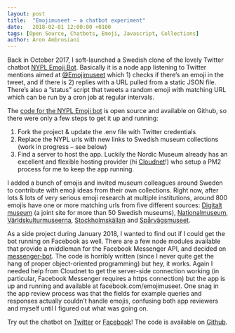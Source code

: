 ```yaml
---
layout: post
title:  "Emojimuseet – a chatbot experiment"
date:   2018-02-01 12:00:00 +0100
tags: [Open Source, Chatbots, Emoji, Javascript, Collections]
author: Aron Ambrosiani
---
```

Back in October 2017, I soft-launched a Swedish clone of the lovely Twitter chatbot [NYPL Emoji Bot](https://twitter.com/nyplemoji). Basically it is a node app listening to Twitter mentions aimed at [@Emojimuseet](https://twitter.com/emojimuseet) which 1) checks if there’s an emoji in the tweet, and if there is 2) replies with a URL pulled from a static JSON file. There’s also a ”status” script that tweets a random emoji with matching URL which can be run by a cron job at regular intervals.

The [code for the NYPL Emoji bot](https://github.com/lolibrarian/NYPL-Emoji-Bot) is open source and available on Github, so there were only a few steps to get it up and running:

1. Fork the project & update the .env file with Twitter credentials
2. Replace the NYPL urls with new links to Swedish museum collections (work in progress – see below)
3. Find a server to host the app. Luckily the Nordic Museum already has an excellent and flexible hosting provider (hi [Cloudnet](https://www.cloudnet.se)!) who setup a PM2 process for me to keep the app running.

I added a bunch of emojis and invited museum colleagues around Sweden to contribute with emoji ideas from their own collections. Right now, after lots & lots of very serious emoji research at multiple institutions, around 800 emojis have one or more matching urls from five different sources: [Digitalt museum](https://digitaltmuseum.se) (a joint site for more than 50 Swedish museums), [Nationalmuseum](http://collection.nationalmuseum.se/eMP/eMuseumPlus), [Världskulturmuseerna](http://www.varldskulturmuseerna.se/forskning-samlingar/sok-i-samlingarna/), [Stockholmskällan](https://stockholmskallan.stockholm.se) and [Spårvägsmuseet](http://sparvagsmuseet.sl.se).

As a side project during January 2018, I wanted to find out if I could get the bot running on Facebook as well. There are a few node modules available that provide a middleman for the Facebook Messenger API, and decided on [messenger-bot](https://github.com/remixz/messenger-bot). The code is horribly written (since I never quite get the hang of proper object-oriented programming) but hey, it works. Again I needed help from Cloudnet to get the server-side connection working (in particular, Facebook Messenger requires a https connection) but the app is up and running and available at facebook.com/emojimuseet. One snag in the app review process was that the fields for example queries and responses actually couldn’t handle emojis, confusing both app reviewers and myself until I figured out what was going on.

Try out the chatbot on [Twitter](https://twitter.com/emojimuseet) or [Facebook](https://www.facebook.com/Emojimuseet/)! The code is available on [Github](https://github.com/Ambrosiani/Emojimuseet).